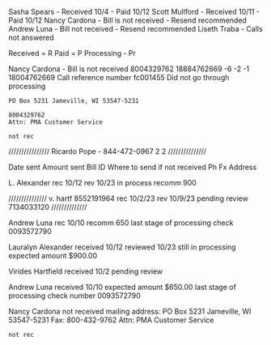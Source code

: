 Sasha Spears - Received 10/4 - Paid 10/12
Scott Mullford - Received 10/11 - Paid 10/12
Nancy Cardona - Bill is not received - Resend recommended
Andrew Luna - Bill not received - Resend recommended
Liseth Traba - Calls not answered

Received = R
Paid = P
Processing - Pr


Nancy Cardona - Bill is not received 8004329762
18884762669 -6 -2 -1
18004762669
    Call reference number fc001455
    Did not go through processing

    PO Box 5231 Jameville, WI 53547-5231

    8004329762
    Attn: PMA Customer Service

    not rec




////////////////
Ricardo Pope -
844-472-0967 2 2
///////////////


Date sent
Amount sent
Bill ID
Where to send if not received
    Ph Fx Address

L. Alexander
rec 10/12
rev 10/23 in process
recomm 900

///////////////
v. hartf
8552191964
rec 10/2/23
rev 10/9/23
pending review
7134033120
//////////////


Andrew Luna
rec 10/10
recomm 650
last stage of processing
check 0093572790


Lauralyn Alexander
received 10/12
reviewed 10/23
still in processing
expected amount $900.00

Virides Hartfield
received 10/2
pending review

Andrew Luna
received 10/10
expected amount $650.00
last stage of processing
check number 0093572790

Nancy Cardona
not received
mailing address:
    PO Box 5231 Jameville, WI 53547-5231
Fax:
    800-432-9762
    Attn: PMA Customer Service

    not rec
